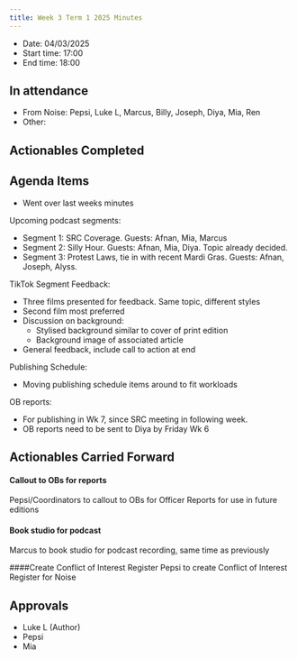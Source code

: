 ```yaml
---
title: Week 3 Term 1 2025 Minutes
---
```


- Date: 04/03/2025  
- Start time: 17:00  
- End time: 18:00

## In attendance

- From Noise: Pepsi, Luke L, Marcus, Billy, Joseph, Diya, Mia, Ren
- Other: 

## Actionables Completed

## Agenda Items

- Went over last weeks minutes

Upcoming podcast segments:
- Segment 1: SRC Coverage. Guests: Afnan, Mia, Marcus  
- Segment 2: Silly Hour. Guests: Afnan, Mia, Diya. Topic already decided.  
- Segment 3: Protest Laws, tie in with recent Mardi Gras. Guests: Afnan, Joseph, Alyss.

TikTok Segment Feedback:
- Three films presented for feedback. Same topic, different styles
- Second film most preferred
- Discussion on background:
    - Stylised background similar to cover of print edition
    - Background image of associated article
- General feedback, include call to action at end

Publishing Schedule:
- Moving publishing schedule items around to fit workloads

OB reports:
- For publishing in Wk 7, since SRC meeting in following week.   
- OB reports need to be sent to Diya by Friday Wk 6

## Actionables Carried Forward

#### Callout to OBs for reports
Pepsi/Coordinators to callout to OBs for Officer Reports for use in future editions

#### Book studio for podcast
Marcus to book studio for podcast recording, same time as previously

####Create Conflict of Interest Register
Pepsi to create Conflict of Interest Register for Noise

## Approvals
- Luke L (Author)
- Pepsi
- Mia
